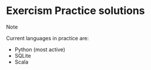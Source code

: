 # Exercism Practice solutions

> [!NOTE]
> Current languages in practice are:
> - Python (most active)
> - SQLite
> - Scala
